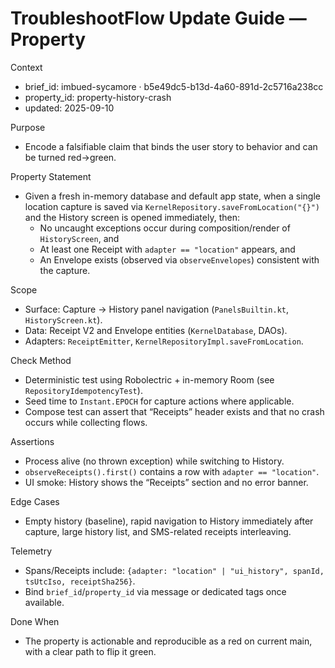 # TroubleshootFlow Update Guide — Property

Context
- brief_id: imbued-sycamore · b5e49dc5-b13d-4a60-891d-2c5716a238cc
- property_id: property-history-crash
- updated: 2025-09-10

Purpose
- Encode a falsifiable claim that binds the user story to behavior and can be turned red→green.

Property Statement
- Given a fresh in-memory database and default app state, when a single location capture is saved via `KernelRepository.saveFromLocation("{}")` and the History screen is opened immediately, then:  
  - No uncaught exceptions occur during composition/render of `HistoryScreen`, and  
  - At least one Receipt with `adapter == "location"` appears, and  
  - An Envelope exists (observed via `observeEnvelopes`) consistent with the capture.

Scope
- Surface: Capture → History panel navigation (`PanelsBuiltin.kt`, `HistoryScreen.kt`).
- Data: Receipt V2 and Envelope entities (`KernelDatabase`, DAOs).
- Adapters: `ReceiptEmitter`, `KernelRepositoryImpl.saveFromLocation`.

Check Method
- Deterministic test using Robolectric + in-memory Room (see `RepositoryIdempotencyTest`).
- Seed time to `Instant.EPOCH` for capture actions where applicable.
- Compose test can assert that “Receipts” header exists and that no crash occurs while collecting flows.

Assertions
- Process alive (no thrown exception) while switching to History.
- `observeReceipts().first()` contains a row with `adapter == "location"`.
- UI smoke: History shows the “Receipts” section and no error banner.

Edge Cases
- Empty history (baseline), rapid navigation to History immediately after capture, large history list, and SMS-related receipts interleaving.

Telemetry
- Spans/Receipts include: `{adapter: "location" | "ui_history", spanId, tsUtcIso, receiptSha256}`.
- Bind `brief_id`/`property_id` via message or dedicated tags once available.

Done When
- The property is actionable and reproducible as a red on current main, with a clear path to flip it green.
